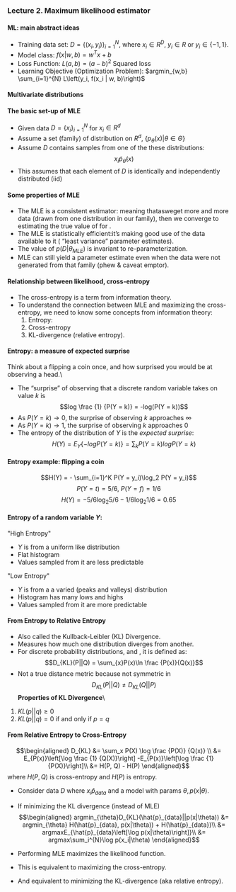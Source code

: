 ### Lecture 2. Maximum likelihood estimator
#### ML: main abstract ideas
+ Training data set: $D = \{(x_i, y_i)\}_{i=1}^N$, where $x_i \in R^D$, $y_i \in R$ or $y_i \in \{-1, 1\}$.
+ Model class: $f(x | w, b) = w^T x + b$
+ Loss Function: $L(a, b) = (a - b)^2$ Squared loss
+ Learning Objective (Optimization Problem): $argmin_{w,b} \sum_{i=1}^{N} L\left(y_i, f(x_i | w, b)\right)$

#### Multivariate distributions
#### The basic set-up of MLE
+ Given data $D = \{x_i\}_{i=1}^N$ for $x_i \in R^d$
+ Assume a set (family) of distribution on $R^d$, $\{p_{\theta}(x)|\theta \in \Theta \}$
+ Assume $D$ contains samples from one of the these distributions:
$$x_i \tilde p_{\hat{\theta}}(x)$$
+ This assumes that each element of $D$ is identically and independently distributed (iid)

#### Some properties of MLE
+ The MLE is a consistent estimator: meaning thatasweget more and more data (drawn from one distribution in our family), then we converge to estimating the true value of for .
+ The MLE is statistically efficient:it’s making good use of the data available to it ( “least variance” parameter estimates).
+ The value of $p(D|\theta_{MLE})$ is invariant to re-parameterization.
+ MLE can still yield a parameter estimate even when the data were not generated from that family (phew & caveat emptor).

#### Relationship between likelihood, cross-entropy
+ The cross-entropy is a term from information theory.
+ To understand the connection between MLE and
maximizing the cross-entropy, we need to know some concepts from information theory:
  1. Entropy: 
  2. Cross-entropy
  3. KL-divergence (relative entropy).

#### Entropy: a measure of expected surprise
Think about a flipping a coin once, and how surprised you would be at observing a head.\
+ The “surprise” of observing that a discrete random variable
takes on value $k$ is 
$$log \frac {1} {P(Y = k)} = -log(P(Y = k))$$
+ As $P(Y = k) \rightarrow 0$, the surprise of observing $k$ approaches $\infty$
+ As $P(Y = k) \rightarrow 1$, the surprise of observing $k$ approaches $0$
+ The entropy of the distribution of $Y$ is the _expected surprise_:
$$H(Y) = E_{Y} \{-log P (Y = k)\} = \sum_k P(Y=k)logP(Y = k)$$

#### Entropy example: flipping a coin
$$H(Y) = - \sum_{i=1}^K P(Y = y_i)\log_2 P(Y = y_i)$$
$$P(Y=t) = 5/6,~P(Y=f) = 1/6$$
$$H(Y) = -5/6\log_2 5/6 - 1/6\log_2 1/6 = 0.65$$

#### Entropy of a random variable $Y$:
"High Entropy"
 + $Y$ is from a uniform like distribution
 + Flat histogram
 + Values sampled from it are less predictable

"Low Entropy"
 + $Y$ is from a a varied (peaks and valleys) distribution
 + Histogram has many lows and highs
 + Values sampled from it are more predictable

#### From Entropy to Relative Entropy
+ Also called the Kullback-Leibler (KL) Divergence.
+ Measures how much one distribution diverges from another. 
+ For discrete probability distributions, and , it is defined as:
$$D_{KL}(P||Q) = \sum_{x}P(x)\ln \frac {P(x)}{Q(x)}$$
+ Not a true distance metric because not symmetric in 
$$D_{KL}(P||Q) \neq D_{KL}(Q||P)$$
__Properties of KL Divergence__\
1. $KL(p||q) \geq 0$
2. $KL(p||q) = 0$ if and only if $p=q$

#### From Relative Entropy to Cross-Entropy 
$$\begin{aligned}
D_{KL} &= \sum_x P(X) \log \frac {P(X)} {Q(x)} \\
       &= E_{P(x)}\left[\log \frac {1} {Q(X)}\right] -E_{P(x)}\left[\log \frac {1} {P(X)}\right]\\
       &= H(P, Q) - H(P)
\end{aligned}$$
where $H(P, Q)$ is cross-entropy and $H(P)$ is entropy.
+ Consider data $D$ where $x_i  \hat{p}_{data}$ and a model with params $\theta, p(x|\theta)$.
+ If minimizing the KL divergence (instead of MLE)
$$\begin{aligned}
argmin_{\theta}D_{KL}(\hat{p}_{data}||p(x|\theta)) &= argmin_{\theta} H(\hat{p}_{data}, p(x|\theta)) + H(\hat{p}_{data})\\
&= argmaxE_{\hat{p}_{data}\left[\log p(x|\theta)\right]}\\
&= argmax\sum_i^{N}\log p(x_i|\theta)
\end{aligned}$$

+ Performing MLE maximizes the likelihood function.
+ This is equivalent to maximizing the cross-entropy.
+ And equivalent to minimizing the KL-divergence (aka relative entropy).